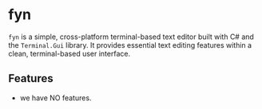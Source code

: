 # fyn

`fyn` is a simple, cross-platform terminal-based text editor built with C# and the `Terminal.Gui` library. It provides essential text editing features within a clean, terminal-based user interface.

## Features

* we have NO features.
